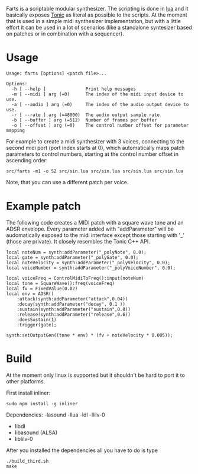 Farts is a scriptable modular synthesizer. The scripting is done in [lua](https://www.lua.org) and it basically exposes [Tonic](https://github.com/TonicAudio/Tonic) as literal as possible to the scripts. At the moment that is used in a simple midi synthesizer implementation, but with a little effort it can be used in a lot of scenarios (like a standalone syntesizer based on patches or in combination with a sequencer).

# Usage

    Usage: farts [options] <patch file>...

    Options:
      -h [ --help ]               Print help messages
      -m [ --midi ] arg (=0)      The index of the midi input device to use.
      -a [ --audio ] arg (=0)     The index of the audio output device to use.
      -r [ --rate ] arg (=48000)  The audio output sample rate
      -b [ --buffer ] arg (=512)  Number of frames per buffer
      -o [ --offset ] arg (=0)    The control number offset for parameter mapping

For example to create a midi synthesizer with 3 voices, connecting to the second midi port (port index starts at 0), which automatically maps patch parameters to control numbers, starting at the control number offset in ascending order:

    src/farts -m1 -o 52 src/sin.lua src/sin.lua src/sin.lua src/sin.lua

Note, that you can use a different patch per voice.

# Example patch

The following code creates a MIDI patch with a square wave tone and an ADSR envelope. Every parameter added with "addParameter" will be audomatically exposed to the midi interface except those starting with '_' (those are private). It  closely resembles the Tonic C++ API.

    local noteNum = synth:addParameter("_polyNote", 0.0);
    local gate = synth:addParameter("_polyGate", 0.0);
    local noteVelocity = synth:addParameter("_polyVelocity", 0.0);
    local voiceNumber = synth:addParameter("_polyVoiceNumber", 0.0);
    
    local voiceFreq = ControlMidiToFreq():input(noteNum)
    local tone = SquareWave():freq(voiceFreq)
    local fv = FixedValue(0.02)
    local env = ADSR()
        :attack(synth:addParameter("attack",0.04))
        :decay(synth:addParameter("decay", 0.1 ))
        :sustain(synth:addParameter("sustain",0.8))
        :release(synth:addParameter("release",0.6))
        :doesSustain(1)
        :trigger(gate);

    synth:setOutputGen((tone * env) * (fv + noteVelocity * 0.005));

# Build

At the moment only linux is supported but it shouldn't be hard to port it to other platforms.

First install inliner:

    sudo npm install -g inliner

Dependencies: -lasound -llua -ldl -llilv-0 

- libdl
- libasound (ALSA)
- liblilv-0

After you installed the dependencies all you have to do is type

    ./build_third.sh
    make

